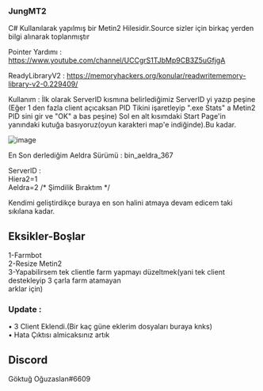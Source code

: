 ### JungMT2



C# Kullanılarak yapılmış bir Metin2 Hilesidir.Source sizler için birkaç yerden bilgi alınarak toplanmıştır

Pointer Yardımı : https://www.youtube.com/channel/UCCgrS1TJbMp9CB3Z5uGfjgA

ReadyLibraryV2 : https://memoryhackers.org/konular/readwritememory-library-v2-0.229409/


Kullanım : İlk olarak ServerID kısmına belirlediğimiz ServerID yi yazıp peşine (Eğer 1 den fazla client açıcaksan
PID Tikini işaretleyip ".exe Stats" a Metin2 PID sini gir ve "OK" a bas peşine) Sol en alt kısımdaki Start Page'in
yanındaki kutuğa basıyoruz(oyun karakteri map'e indiğinde).Bu kadar.


![image](https://user-images.githubusercontent.com/81483108/196544915-ebd7bc5b-52c3-4944-9022-408d6a15cc2b.png)


En Son derlediğim Aeldra Sürümü : bin_aeldra_367 

ServerID :                                                                            
Hiera2=1                                                                                                                
Aeldra=2 /* Şimdilik Bıraktım */

Kendimi geliştirdikçe buraya en son halini atmaya devam edicem taki sıkılana kadar.

## Eksikler-Boşlar

1-Farmbot                                                                             
2-Resize Metin2                                                                                       
3-Yapabilirsem tek clientle farm yapmayı düzeltmek(yani tek client destekleyip 3 çarla farm atamayan                                      
arklar için)

### Update :

• 3 Client Eklendi.(Bir kaç güne eklerim dosyaları buraya knks)                               
• Hata Çıktısı almicaksınız artık

## Discord
Göktuğ Oğuzaslan#6609
